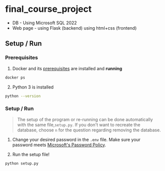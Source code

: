 # final_course_project
 
- DB - Using Microsoft SQL 2022
- Web page - using Flask (backend)
             using html+css (frontend)

## Setup / Run
### Prerequisites

1. Docker and its [prerequisites](https://docs.docker.com/desktop/install/windows-install/#system-requirements) are installed and **running**
```bash
docker ps
```
2. Python 3 is installed
```bash
python --version
```

### Setup / Run
> The setup of the program or re-running can be done automatically with the same file,`setup.py`. If you don't want to recreate the database, choose `n` for the question regarding removing the database.

1. Change your desired password in the `.env` file. Make sure your password meets [Microsoft's Password Policy](https://learn.microsoft.com/en-us/sql/relational-databases/security/password-policy?view=sql-server-ver16#password-complexity).

2. Run the setup file!
```bash
python setup.py
```
